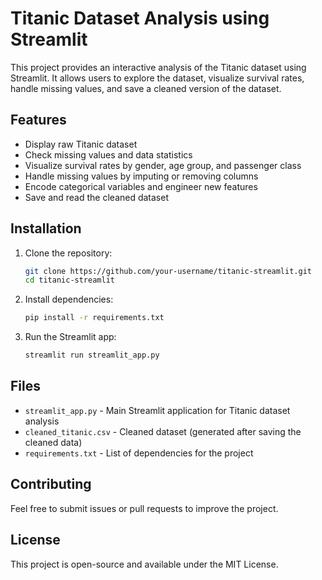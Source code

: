 # Titanic Dataset Analysis using Streamlit

This project provides an interactive analysis of the Titanic dataset using Streamlit. It allows users to explore the dataset, visualize survival rates, handle missing values, and save a cleaned version of the dataset.

## Features
- Display raw Titanic dataset
- Check missing values and data statistics
- Visualize survival rates by gender, age group, and passenger class
- Handle missing values by imputing or removing columns
- Encode categorical variables and engineer new features
- Save and read the cleaned dataset

## Installation
1. Clone the repository:
   ```bash
   git clone https://github.com/your-username/titanic-streamlit.git
   cd titanic-streamlit
   ```
2. Install dependencies:
   ```bash
   pip install -r requirements.txt
   ```
3. Run the Streamlit app:
   ```bash
   streamlit run streamlit_app.py
   ```

## Files
- `streamlit_app.py` - Main Streamlit application for Titanic dataset analysis
- `cleaned_titanic.csv` - Cleaned dataset (generated after saving the cleaned data)
- `requirements.txt` - List of dependencies for the project

## Contributing
Feel free to submit issues or pull requests to improve the project.

## License
This project is open-source and available under the MIT License.
